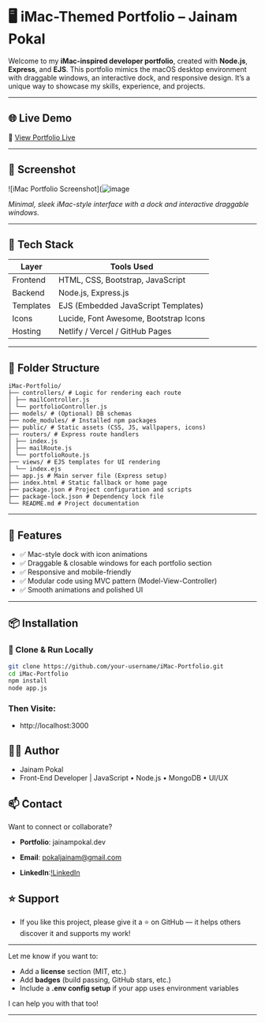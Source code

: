 # 🖥️ iMac-Themed Portfolio – Jainam Pokal

Welcome to my **iMac-inspired developer portfolio**, created with **Node.js**, **Express**, and **EJS**. This portfolio mimics the macOS desktop environment with draggable windows, an interactive dock, and responsive design. It’s a unique way to showcase my skills, experience, and projects.

---

## 🌐 Live Demo

🔗 [View Portfolio Live](https://portfolio-m0ic.onrender.com)

---

## 📸 Screenshot

![iMac Portfolio Screenshot](![image](https://github.com/user-attachments/assets/e71e4a86-8b95-496b-9da7-7bb8df2f2732)

*Minimal, sleek iMac-style interface with a dock and interactive draggable windows.*

---

## 🧰 Tech Stack

| Layer     | Tools Used                                      |
|-----------|-------------------------------------------------|
| Frontend  | HTML, CSS, Bootstrap, JavaScript                |
| Backend   | Node.js, Express.js                             |
| Templates | EJS (Embedded JavaScript Templates)             |
| Icons     | Lucide, Font Awesome, Bootstrap Icons           |
| Hosting   | Netlify / Vercel / GitHub Pages                 |

---

## 📁 Folder Structure

```
iMac-Portfolio/
├── controllers/ # Logic for rendering each route
│ ├── mailController.js
│ └── portfolioController.js
├── models/ # (Optional) DB schemas
├── node_modules/ # Installed npm packages
├── public/ # Static assets (CSS, JS, wallpapers, icons)
├── routers/ # Express route handlers
│ ├── index.js
│ ├── mailRoute.js
│ └── portfolioRoute.js
├── views/ # EJS templates for UI rendering
│ └── index.ejs
├── app.js # Main server file (Express setup)
├── index.html # Static fallback or home page
├── package.json # Project configuration and scripts
├── package-lock.json # Dependency lock file
└── README.md # Project documentation

```

---

## 🚀 Features

- ✅ Mac-style dock with icon animations  
- ✅ Draggable & closable windows for each portfolio section  
- ✅ Responsive and mobile-friendly  
- ✅ Modular code using MVC pattern (Model-View-Controller)  
- ✅ Smooth animations and polished UI  

---

## 📦 Installation

### 🔧 Clone & Run Locally

```bash
git clone https://github.com/your-username/iMac-Portfolio.git
cd iMac-Portfolio
npm install
node app.js
```

### Then Visite:

- http://localhost:3000


## 👨‍💻 Author

- Jainam Pokal
- Front-End Developer | JavaScript • Node.js • MongoDB • UI/UX


## 📫 Contact
Want to connect or collaborate?

- **Portfolio**: jainampokal.dev

- **Email**: pokaljainam@gmail.com

- **LinkedIn**:[!LinkedIn](https://www.linkedin.com/in/jainam-pokal-484413243/)


## ⭐ Support

- If you like this project, please give it a ⭐ on GitHub — it helps others discover it and supports my work!


---

Let me know if you want to:

- Add a **license** section (MIT, etc.)  
- Add **badges** (build passing, GitHub stars, etc.)  
- Include a **.env config setup** if your app uses environment variables  

I can help you with that too!

---

